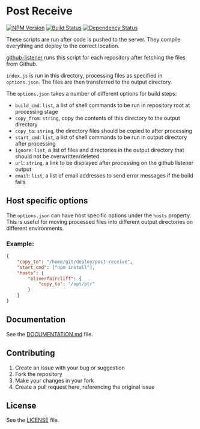 # Post Receive

[![NPM Version](https://img.shields.io/npm/v/post-receive.svg)](https://www.npmjs.com/package/post-receive)
[![Build Status](https://img.shields.io/travis/itsapi/post-receive/master.svg)](https://travis-ci.org/itsapi/post-receive)
[![Dependency Status](https://img.shields.io/david/itsapi/post-receive.svg)](https://david-dm.org/itsapi/post-receive)

These scripts are run after code is pushed to the server. They compile everything and deploy to the correct location.

[github-listener](http://github.com/itsapi/github-listener) runs this script for each repository after fetching the files from Github.

`index.js` is run in this directory, processing files as specified in `options.json`. The files are then transferred to the output directory.

The `options.json` takes a number of different options for build steps:

- `build_cmd`:  `list`,   a list of shell commands to be run in repository root at processing stage
- `copy_from`:  `string`, copy the contents of this directory to the output directory
- `copy_to`:    `string`, the directory files should be copied to after processing
- `start_cmd`: `list`,   a list of shell commands to be run in output directory after processing
- `ignore`:     `list`,   a list of files and directories in the output directory that should not be overwritten/deleted
- `url`:        `string`, a link to be displayed after processing on the github listener output
- `email`:      `list`,   a list of email addresses to send error messages if the build fails


## Host specific options

The `options.json` can have host specific options under the `hosts` property. This is useful for moving processed files into different output directories on different environments.

### Example:

```json
{
    "copy_to": "/home/git/deploy/post-receive",
    "start_cmd": ["npm install"],
    "hosts": {
        "oliverfaircliff": {
            "copy_to": "/opt/ptr"
        }
    }
}
```


## Documentation

See the [DOCUMENTATION.md](./DOCUMENTATION.md) file.


## Contributing

1. Create an issue with your bug or suggestion
2. Fork the repository
3. Make your changes in your fork
4. Create a pull request here, referencing the original issue


## License

See the [LICENSE](./LICENSE) file.
